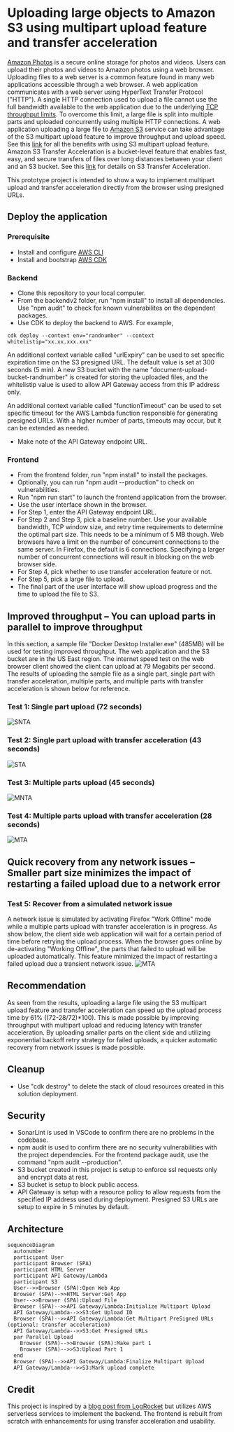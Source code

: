 # Uploading large objects to Amazon S3 using multipart upload feature and transfer acceleration
[Amazon Photos](https://www.amazon.com/Amazon-Photos/b?ie=UTF8&node=13234696011) is a secure online storage for photos and videos. Users can upload their photos and videos to Amazon photos using a web browser. Uploading files to a web server is a common feature found in many web applications accessible through a web browser. A web application communicates with a web server using HyperText Transfer Protocol ("HTTP"). A single HTTP connection used to upload a file cannot use the full bandwidth available to the web application due to the underlying [TCP throughput limits](https://en.wikipedia.org/wiki/TCP_tuning#TCP_speed_limits). To overcome this limit, a large file is split into multiple parts and uploaded concurrently using multiple HTTP connections. A web application uploading a large file to [Amazon S3](https://docs.aws.amazon.com/AmazonS3/latest/userguide/Welcome.html) service can take advantage of the S3 multipart upload feature to improve throughput and upload speed. See this [link](https://docs.aws.amazon.com/AmazonS3/latest/userguide/mpuoverview.html) for all the benefits with using S3 multipart upload feature. Amazon S3 Transfer Acceleration is a bucket-level feature that enables fast, easy, and secure transfers of files over long distances between your client and an S3 bucket. See this [link](https://docs.aws.amazon.com/AmazonS3/latest/userguide/transfer-acceleration.html) for details on S3 Transfer Acceleration.

This prototype project is intended to show a way to implement multipart upload and transfer acceleration directly from the browser using presigned URLs. 

## Deploy the application
### Prerequisite
- Install and configure [AWS CLI](https://aws.amazon.com/cli/)
- Install and bootstrap [AWS CDK](https://aws.amazon.com/cdk/)

### Backend
- Clone this repository to your local computer. 
- From the backendv2 folder, run "npm install" to install all dependencies. Use "npm audit" to check for known vulnerabilites on the dependent packages.
- Use CDK to deploy the backend to AWS. For example,
```
cdk deploy --context env="randnumber" --context whitelistip="xx.xx.xxx.xxx"
```
An additional context variable called "urlExpiry" can be used to set specific expiration time on the S3 presigned URL. The default value is set at 300 seconds (5 min). A new S3 bucket with the name "document-upload-bucket-randnumber" is created for storing the uploaded files, and the whitelistip value is used to allow API Gateway access from this IP address only. 

An additional context variable called "functionTimeout" can be used to set specific timeout for the AWS Lambda function responsible for generating presigned URLs. With a higher number of parts, timeouts may occur, but it can be extended as needed.

- Make note of the API Gateway endpoint URL.

### Frontend 
- From the frontend folder, run "npm install" to install the packages.
- Optionally, you can run "npm audit --production" to check on vulnerabilities.
- Run "npm run start" to launch the frontend application from the browser. 
- Use the user interface shown in the browser.
- For Step 1, enter the API Gateway endpoint URL.
- For Step 2 and Step 3, pick a baseline number. Use your available bandwidth, TCP window size, and retry time requirements to determine the optimal part size. This needs to be a minimum of 5 MB though. Web browsers have a limit on the number of concurrent connections to the same server. In Firefox, the default is 6 connections. Specifying a larger number of concurrent connections will result in blocking on the web browser side.
- For Step 4, pick whether to use transfer acceleration feature or not.
- For Step 5, pick a large file to upload.
- The final part of the user interface will show upload progress and the time to upload the file to S3. 

## Improved throughput – You can upload parts in parallel to improve throughput
In this section, a sample file "Docker Desktop Installer.exe" (485MB) will be used for testing improved throughput. The web application and the S3 bucket are in the US East region. The internet speed test on the web browser client showed the client can upload at 79 Megabits per second. The results of uploading the sample file as a single part, single part with transfer acceleration, multiple parts, and multiple parts with transfer acceleration is shown below for reference.

### Test 1: Single part upload (72 seconds)
![SNTA](./images/SNTA.PNG)
### Test 2: Single part upload with transfer acceleration (43 seconds)
![STA](./images/STA.PNG)
### Test 3: Multiple parts upload (45 seconds)
![MNTA](./images/MNTA.PNG)
### Test 4: Multiple parts upload with transfer acceleration (28 seconds)
![MTA](./images/MTA.PNG)


## Quick recovery from any network issues – Smaller part size minimizes the impact of restarting a failed upload due to a network error
### Test 5: Recover from a simulated network issue
A network issue is simulated by activating Firefox "Work Offline" mode while a multiple parts upload with transfer acceleration is in progress. As show below, the client side web application will wait for a certain period of time before retrying the upload process. When the browser goes online by de-activating "Working Offline", the parts that failed to upload will be uploaded automatically. This feature minimized the impact of restarting a failed upload due a transient network issue. 
![MTA](./images/MTAR.PNG)


## Recommendation
As seen from the results, uploading a large file using the S3 multipart upload feature and transfer acceleration can speed up the upload process time by 61% ((72-28/72)*100). This is made possible by improving throughput with multipart upload and reducing latency with transfer acceleration. By uploading smaller parts on the client side and utilizing exponential backoff retry strategy for failed uploads, a quicker automatic recovery from network issues is made possible.


## Cleanup
- Use "cdk destroy" to delete the stack of cloud resources created in this solution deployment.


## Security 
- SonarLint is used in VSCode to confirm there are no problems in the codebase.
- npm audit is used to confirm there are no security vulnerabilities with the project dependencies. For the frontend package audit, use the command "npm audit --production".
- S3 bucket created in this project is setup to enforce ssl requests only and encrypt data at rest.
- S3 bucket is setup to block public access.
- API Gateway is setup with a resource policy to allow requests from the specified IP address used during deployment. Presigned S3 URLs are setup to expire in 5 minutes by default.

## Architecture
```mermaid
sequenceDiagram
  autonumber
  participant User
  participant Browser (SPA)  
  participant HTML Server  
  participant API Gateway/Lambda
  participant S3
  User-->>Browser (SPA):Open Web App
  Browser (SPA)-->>HTML Server:Get App
  User-->>Browser (SPA):Upload File
  Browser (SPA)-->>API Gateway/Lambda:Initialize Multipart Upload
  API Gateway/Lambda-->>S3:Get Upload ID
  Browser (SPA)-->>API Gateway/Lambda:Get Multipart PreSigned URLs (optional: transfer acceleration)
  API Gateway/Lambda-->>S3:Get Presigned URLs  
  par Parallel Upload
    Browser (SPA)-->>Browser (SPA):Make part 1
    Browser (SPA)-->>S3:Upload Part 1
  end  
  Browser (SPA)-->>API Gateway/Lambda:Finalize Multipart Upload
  API Gateway/Lambda-->>S3:Mark upload complete

```

## Credit
This project is inspired by a [blog post from LogRocket](https://blog.logrocket.com/multipart-uploads-s3-node-js-react/) but utilizes AWS serverless services to implement the backend. The frontend is rebuilt from scratch with enhancements for using transfer acceleration and usability. 

